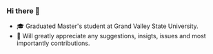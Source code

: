 ### Hi there 👋
- 🎓 Graduated Master's student at Grand Valley State University. 
- 🌱 Will greatly appreciate any suggestions, insigts, issues and most importantly contributions.

